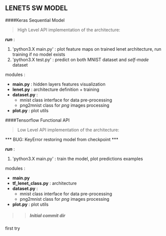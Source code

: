 ## LENET5 SW MODEL
####Keras Sequential Model

> High Level API implementation of the architecture:

***run*** :
1. 'python3.X main.py'	: plot feature maps on trained lenet architecture, run training if no model exists 
2. 'python3.X test.py' 	: predict on both MNIST dataset and *self-made* dataset

modules :	 

- **main.py** 	 : hidden layers features visualization
- **lenet.py**	 : architecture definition + training 
- **dataset.py** : 
	- mnist class interface for data pre-processing
	- png2mnist class for *png* images processing
- **plot.py**	 : plot utils   

####Tensorflow Functional API 

> Low Level API implementation of the architecture:

*** BUG: KeyError restoring model from checkpoint ***

***run*** :
1. 'python3.X main.py'	: train the model, plot predictions examples 

modules :	 

- **main.py** 	 
- **tf_lenet_class.py**	 : architecture  
- **dataset.py** : 
	- mnist class interface for data pre-processing
	- png2mnist class for *png* images processing
- **plot.py**	 : plot utils 

>> ##### Initial commit dir
first try 
